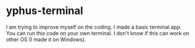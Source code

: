 # yphus-terminal
I am trying to improve myself on the coding. I made a basic terminal app. You can run this code on your own terminal. I don't know if this can work on other OS (I made it on Windows).

